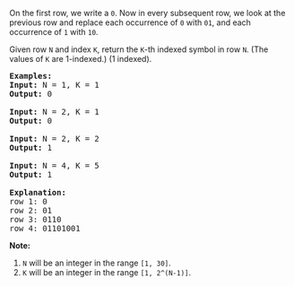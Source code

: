<div><p>On the first row, we write a <code>0</code>. Now in every subsequent row, we look at the previous row and replace each occurrence of <code>0</code> with <code>01</code>, and each occurrence of <code>1</code> with <code>10</code>.</p>

<p>Given row <code>N</code> and index <code>K</code>, return the <code>K</code>-th indexed symbol in row <code>N</code>. (The values of <code>K</code> are 1-indexed.) (1 indexed).</p>

<pre><strong>Examples:</strong>
<strong>Input:</strong> N = 1, K = 1
<strong>Output:</strong> 0

<strong>Input:</strong> N = 2, K = 1
<strong>Output:</strong> 0

<strong>Input:</strong> N = 2, K = 2
<strong>Output:</strong> 1

<strong>Input:</strong> N = 4, K = 5
<strong>Output:</strong> 1

<strong>Explanation:</strong>
row 1: 0
row 2: 01
row 3: 0110
row 4: 01101001
</pre>

<p><strong>Note:</strong></p>

<ol>
	<li><code>N</code> will be an integer in the range <code>[1, 30]</code>.</li>
	<li><code>K</code> will be an integer in the range <code>[1, 2^(N-1)]</code>.</li>
</ol>
</div>